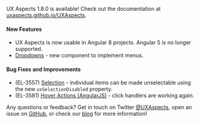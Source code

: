 UX Aspects 1.8.0 is available! Check out the documentation at [uxaspects.github.io/UXAspects](https://uxaspects.github.io/UXAspects).

#### New Features
* UX Aspects is now usable in Angular 8 projects. Angular 5 is no longer supported.
* [Dropdowns](https://uxaspects.github.io/UXAspects/#/components/buttons#dropdowns) - new component to implement menus.

#### Bug Fixes and Improvements
* (EL-3557) [Selection](https://uxaspects.github.io/UXAspects/#/components/tables#selection) - individual items can be made unselectable using the new `uxSelectionDisabled` property.
* (EL-3581) [Hover Actions (AngularJS)](https://uxaspects.github.io/UXAspects/#/components/tables#hover-actions) - click handlers are working again.

Any questions or feedback? Get in touch on Twitter [@UXAspects](https://twitter.com/UXAspects), open an issue on [GitHub](https://github.com/UXAspects/UXAspects/issues), or check our [blog](https://uxaspects.github.io/UXAspects/#/blog) for more information!
